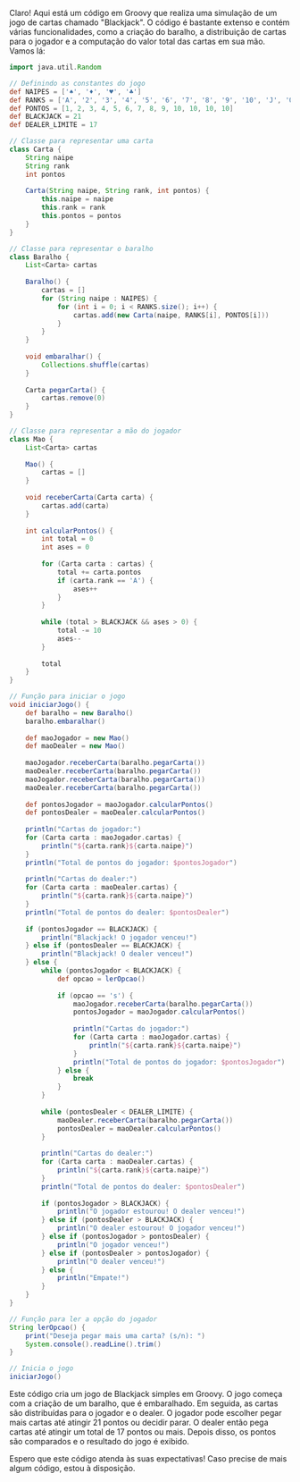 Claro! Aqui está um código em Groovy que realiza uma simulação de um jogo de cartas chamado "Blackjack". O código é bastante extenso e contém várias funcionalidades, como a criação do baralho, a distribuição de cartas para o jogador e a computação do valor total das cartas em sua mão. Vamos lá:

```groovy
import java.util.Random

// Definindo as constantes do jogo
def NAIPES = ['♠', '♦', '♥', '♣']
def RANKS = ['A', '2', '3', '4', '5', '6', '7', '8', '9', '10', 'J', 'Q', 'K']
def PONTOS = [1, 2, 3, 4, 5, 6, 7, 8, 9, 10, 10, 10, 10]
def BLACKJACK = 21
def DEALER_LIMITE = 17

// Classe para representar uma carta
class Carta {
    String naipe
    String rank
    int pontos
    
    Carta(String naipe, String rank, int pontos) {
        this.naipe = naipe
        this.rank = rank
        this.pontos = pontos
    }
}

// Classe para representar o baralho
class Baralho {
    List<Carta> cartas
    
    Baralho() {
        cartas = []
        for (String naipe : NAIPES) {
            for (int i = 0; i < RANKS.size(); i++) {
                cartas.add(new Carta(naipe, RANKS[i], PONTOS[i]))
            }
        }
    }
    
    void embaralhar() {
        Collections.shuffle(cartas)
    }
    
    Carta pegarCarta() {
        cartas.remove(0)
    }
}

// Classe para representar a mão do jogador
class Mao {
    List<Carta> cartas
    
    Mao() {
        cartas = []
    }
    
    void receberCarta(Carta carta) {
        cartas.add(carta)
    }
    
    int calcularPontos() {
        int total = 0
        int ases = 0
        
        for (Carta carta : cartas) {
            total += carta.pontos
            if (carta.rank == 'A') {
                ases++
            }
        }
        
        while (total > BLACKJACK && ases > 0) {
            total -= 10
            ases--
        }
        
        total
    }
}

// Função para iniciar o jogo
void iniciarJogo() {
    def baralho = new Baralho()
    baralho.embaralhar()
    
    def maoJogador = new Mao()
    def maoDealer = new Mao()
    
    maoJogador.receberCarta(baralho.pegarCarta())
    maoDealer.receberCarta(baralho.pegarCarta())
    maoJogador.receberCarta(baralho.pegarCarta())
    maoDealer.receberCarta(baralho.pegarCarta())
    
    def pontosJogador = maoJogador.calcularPontos()
    def pontosDealer = maoDealer.calcularPontos()
    
    println("Cartas do jogador:")
    for (Carta carta : maoJogador.cartas) {
        println("${carta.rank}${carta.naipe}")
    }
    println("Total de pontos do jogador: $pontosJogador")
    
    println("Cartas do dealer:")
    for (Carta carta : maoDealer.cartas) {
        println("${carta.rank}${carta.naipe}")
    }
    println("Total de pontos do dealer: $pontosDealer")
    
    if (pontosJogador == BLACKJACK) {
        println("Blackjack! O jogador venceu!")
    } else if (pontosDealer == BLACKJACK) {
        println("Blackjack! O dealer venceu!")
    } else {
        while (pontosJogador < BLACKJACK) {
            def opcao = lerOpcao()
            
            if (opcao == 's') {
                maoJogador.receberCarta(baralho.pegarCarta())
                pontosJogador = maoJogador.calcularPontos()
                
                println("Cartas do jogador:")
                for (Carta carta : maoJogador.cartas) {
                    println("${carta.rank}${carta.naipe}")
                }
                println("Total de pontos do jogador: $pontosJogador")
            } else {
                break
            }
        }
        
        while (pontosDealer < DEALER_LIMITE) {
            maoDealer.receberCarta(baralho.pegarCarta())
            pontosDealer = maoDealer.calcularPontos()
        }
        
        println("Cartas do dealer:")
        for (Carta carta : maoDealer.cartas) {
            println("${carta.rank}${carta.naipe}")
        }
        println("Total de pontos do dealer: $pontosDealer")
        
        if (pontosJogador > BLACKJACK) {
            println("O jogador estourou! O dealer venceu!")
        } else if (pontosDealer > BLACKJACK) {
            println("O dealer estourou! O jogador venceu!")
        } else if (pontosJogador > pontosDealer) {
            println("O jogador venceu!")
        } else if (pontosDealer > pontosJogador) {
            println("O dealer venceu!")
        } else {
            println("Empate!")
        }
    }
}

// Função para ler a opção do jogador
String lerOpcao() {
    print("Deseja pegar mais uma carta? (s/n): ")
    System.console().readLine().trim()
}

// Inicia o jogo
iniciarJogo()
```

Este código cria um jogo de Blackjack simples em Groovy. O jogo começa com a criação de um baralho, que é embaralhado. Em seguida, as cartas são distribuídas para o jogador e o dealer. O jogador pode escolher pegar mais cartas até atingir 21 pontos ou decidir parar. O dealer então pega cartas até atingir um total de 17 pontos ou mais. Depois disso, os pontos são comparados e o resultado do jogo é exibido.

Espero que este código atenda às suas expectativas! Caso precise de mais algum código, estou à disposição.